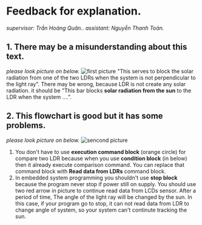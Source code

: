 # Feedback for explanation.
*supervisor: Trần Hoàng Quân.*.
*assistant: Nguyễn Thanh Toàn.*
## 1. There may be a misunderstanding about this text.
*please look picture on below.*
![first picture](Suntracking/feedback/img/errorWord.jpg)
"This serves to block the solar radiation from one of the two LDRs when the system is not perpendicular to the light ray". There may be wrong, because LDR is not create any solar radiation. it should be "This bar blocks **solar radiation from the sun** to the LDR when the system ....".
## 2. This flowchart is good but it has some problems.
*please look picture on below.*
![sencond picture](Suntracking/feedback/img/errorFlowchart.jpg)
1. You don't  have to use **execution command block** (orange circle) for compare two LDR because when you use **condition block** (in below) then it already execute comparison command. You can replace that command block with **Read data from LDRs** command block.
2. In embedded system programming you shouldn't use **stop block** because the program never stop if power still on supply. You should use two red arrow in picture to continue read data from LCDs sensor. After a period of time, The angle of the light ray will be changed by the sun. In this case, if your program go to stop, it can not read data from LDR to change angle of system, so your system can't continute tracking the sun. 